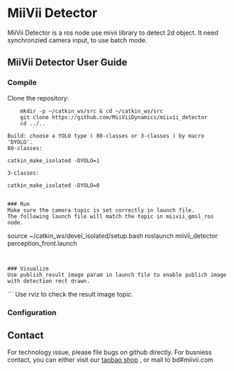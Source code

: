 # MiiVii Detector

MiiVii Detector is a ros node use mivii library to detect 2d object. It need synchronzied camera input, to use batch mode.

## MiiVii Detector User Guide

### Compile
Clone the repository:
```
    mkdir -p ~/catkin_ws/src & cd ~/catkin_ws/src
    git clone https://github.com/MiiViiDynamics/miivii_detector
    cd ../..

Build: choose a YOLO type ( 80-classes or 3-classes ) by macro 'DYOLO'.
80-classes:
```
    catkin_make_isolated -DYOLO=1
```
3-classes:
```
    catkin_make_isolated -DYOLO=0
```

### Run
Make sure the camera topic is set correctly in launch file.
The following launch file will match the topic in miivii_gmsl_ros node.

```
  source ~/catkin_ws/devel_isolated/setup.bash
  roslaunch miivii_detector perception_front.launch
```


### Visualize
Use publish_result_image param in launch file to enable publich image with detection rect drawn.
```
  <param name="publish_result_image" value="true" />
```
Use rviz to check the result image topic.

### Configuration

## Contact
For technology issue, please file bugs on github directly.
For busniess contact, you can either visit our [taobao shop](https://shop324175547.taobao.com/?spm=a230r.7195193.1997079397.2.3154636cYGG7Vj)
, or mail to bd#miivii.com